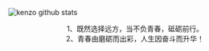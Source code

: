  ![kenzo github stats](https://github-readme-stats.vercel.app/api?username=kenzok8&show_icons=true&theme=merko)
<div align="center">
    1、既然选择远方，当不负青春，砥砺前行。
    <div align="center">
    2、青春由磨砺而出彩，人生因奋斗而升华！
